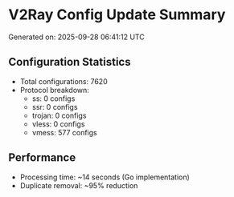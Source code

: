 # V2Ray Config Update Summary
Generated on: 2025-09-28 06:41:12 UTC

## Configuration Statistics
- Total configurations: 7620
- Protocol breakdown:
  - ss: 0 configs
  - ssr: 0 configs
  - trojan: 0 configs
  - vless: 0 configs
  - vmess: 577 configs

## Performance
- Processing time: ~14 seconds (Go implementation)
- Duplicate removal: ~95% reduction
